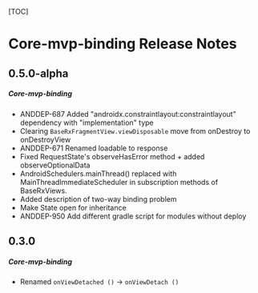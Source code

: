 [TOC]
# Core-mvp-binding Release Notes
## 0.5.0-alpha
##### Core-mvp-binding
* ANDDEP-687 Added "androidx.constraintlayout:constraintlayout" dependency with "implementation" type
* Clearing `BaseRxFragmentView.viewDisposable` move from onDestroy to onDestroyView
* ANDDEP-671 Renamed loadable to response
* Fixed RequestState's observeHasError method + added observeOptionalData
* AndroidSchedulers.mainThread() replaced with MainThreadImmediateScheduler
 in subscription methods of BaseRxViews.
* Added description of two-way binding problem
* Make State open for inheritance
* ANDDEP-950 Add different gradle script for modules without deploy
## 0.3.0
##### Core-mvp-binding
* Renamed `onViewDetached ()` -> `onViewDetach ()`